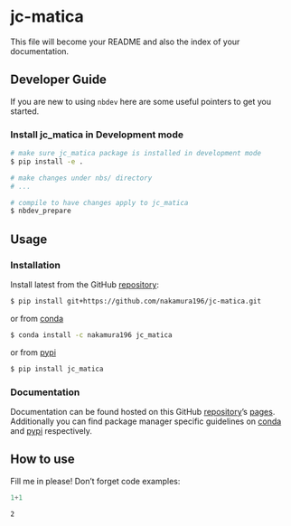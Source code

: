 jc-matica
================

<!-- WARNING: THIS FILE WAS AUTOGENERATED! DO NOT EDIT! -->

This file will become your README and also the index of your
documentation.

## Developer Guide

If you are new to using `nbdev` here are some useful pointers to get you
started.

### Install jc_matica in Development mode

``` sh
# make sure jc_matica package is installed in development mode
$ pip install -e .

# make changes under nbs/ directory
# ...

# compile to have changes apply to jc_matica
$ nbdev_prepare
```

## Usage

### Installation

Install latest from the GitHub
[repository](https://github.com/nakamura196/jc-matica):

``` sh
$ pip install git+https://github.com/nakamura196/jc-matica.git
```

or from [conda](https://anaconda.org/nakamura196/jc-matica)

``` sh
$ conda install -c nakamura196 jc_matica
```

or from [pypi](https://pypi.org/project/jc-matica/)

``` sh
$ pip install jc_matica
```

### Documentation

Documentation can be found hosted on this GitHub
[repository](https://github.com/nakamura196/jc-matica)’s
[pages](https://nakamura196.github.io/jc-matica/). Additionally you can
find package manager specific guidelines on
[conda](https://anaconda.org/nakamura196/jc-matica) and
[pypi](https://pypi.org/project/jc-matica/) respectively.

## How to use

Fill me in please! Don’t forget code examples:

``` python
1+1
```

    2
